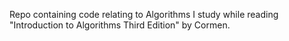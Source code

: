 Repo containing code relating to Algorithms I study while reading "Introduction to Algorithms Third Edition" by Cormen. 